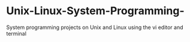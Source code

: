 # Unix-Linux-System-Programming-
System programming projects on Unix and Linux using the vi editor and terminal
